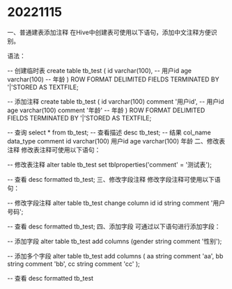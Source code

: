 # 20221115

一、普通建表添加注释
在Hive中创建表可使用以下语句，添加中文注释方便识别。

语法：

-- 创建临时表
create table tb_test
(
	id varchar(100),  -- 用户id
	age varchar(100)  -- 年龄
) ROW FORMAT DELIMITED FIELDS TERMINATED BY '|'STORED AS TEXTFILE;

-- 添加注释
create table tb_test
(
	id varchar(100) comment '用户id',  -- 用户id
	age varchar(100) comment '年龄' -- 年龄
) ROW FORMAT DELIMITED FIELDS TERMINATED BY '|'STORED AS TEXTFILE;

-- 查询
select * from tb_test;
-- 查看描述
desc tb_test;
-- 结果
col_name  data_type  comment
id	varchar(100)	用户id
age	varchar(100)	年龄
二、修改表注释
修改表注释可使用以下语句：

-- 修改表注释
alter table tb_test set tblproperties('comment' = '测试表');

-- 查看
desc formatted tb_test;
三、修改字段注释
修改字段注释可使用以下语句：

-- 修改字段注释
alter table tb_test change column id id string comment '用户号码';

-- 查看
desc formatted tb_test;
四、添加字段
可通过以下语句进行添加字段：

-- 添加字段
alter table tb_test add columns (gender string comment '性别');

-- 添加多个字段
alter table tb_test add columns
(
	aa string comment 'aa',
    bb string comment 'bb',
    cc string comment 'cc'
);

-- 查看
desc formatted tb_test
